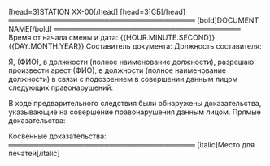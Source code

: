 [head=3]STATION XX-00[/head]
[head=3]СБ[/head]
═════════════════════════════════════
[bold]DOCUMENT NAME[/bold]
═════════════════════════════════════
Время от начала смены и дата: {{HOUR.MINUTE.SECOND}} {{DAY.MONTH.YEAR}}
Составитель документа:
Должность составителя:

Я, (ФИО), в должности (полное наименование должности), разрешаю произвести арест (ФИО), в должности (полное наименование должности) в связи с подозрением в совершении данным лицом следующих правонарушений:

В ходе предварительного следствия были обнаружены доказательства, указывающие на совершение правонарушения данным лицом.
Прямые доказательства:

Косвенные доказательства:
═════════════════════════════════════
[italic]Место для печатей[/italic]
